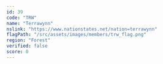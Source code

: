 ```yaml
---
id: 39
code: "TRW"
name: "Terrawynn"
nslink: "https://www.nationstates.net/nation=terrawynn"
flagPath: "/src/assets/images/members/trw_flag.png"
region: "Forest"
verified: false
score: 0
---
```

